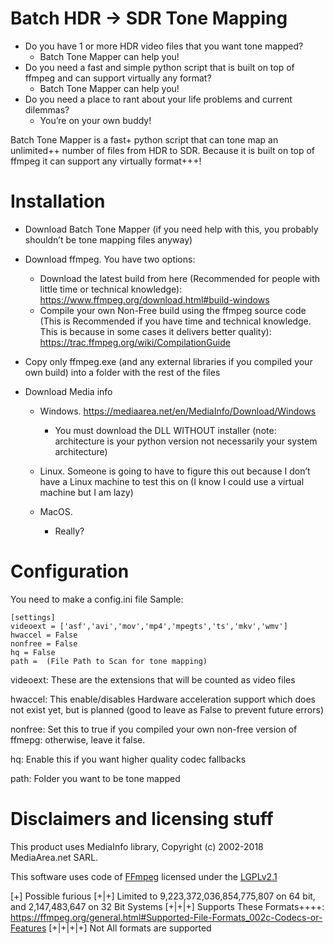 # Batch HDR -> SDR Tone Mapping

- Do you have 1 or more HDR video files that you want tone mapped?
  - Batch Tone Mapper can help you!
- Do you need a fast and simple python script that is built on top of ffmpeg and can support virtually any format?
  - Batch Tone Mapper can help you!
- Do you need a place to rant about your life problems and current dilemmas?
  - You’re on your own buddy!
  
Batch Tone Mapper is a fast+ python script that can tone map an unlimited++ number of files from HDR to SDR. Because it is built on top of ffmpeg it can support any virtually format+++!

# Installation 

- Download Batch Tone Mapper (if you need help with this, you probably shouldn’t be tone mapping files anyway)

- Download ffmpeg. You have two options:
    - Download the latest build from here (Recommended for people with little time or technical knowledge): https://www.ffmpeg.org/download.html#build-windows
    - Compile your own Non-Free build using the ffmpeg source code (This is Recommended if you have time and technical knowledge. This is because in some cases it delivers better quality): https://trac.ffmpeg.org/wiki/CompilationGuide
- Copy only ffmpeg.exe (and any external libraries if you compiled your own build) into a folder with the rest of the files

- Download Media info 
    - Windows. https://mediaarea.net/en/MediaInfo/Download/Windows
        - You must download the DLL WITHOUT installer (note: architecture is your python version not necessarily your system architecture)
        
    - Linux. Someone is going to have to figure this out because I don’t have a Linux machine to test this on (I know I could use a virtual machine but I am lazy)
    
    - MacOS.
        - Really?
# Configuration

You need to make a config.ini file
Sample:
```
[settings]
videoext = ['asf','avi','mov','mp4','mpegts','ts','mkv','wmv']
hwaccel = False
nonfree = False
hq = False
path =  (File Path to Scan for tone mapping)
```
videoext: These are the extensions that will be counted as video files

hwaccel: This enable/disables Hardware acceleration support which does not exist yet, but is planned (good to leave as False to prevent future errors)

nonfree: Set this to true if you compiled your own non-free version of ffmepg: otherwise, leave it false.

hq: Enable this if you want higher quality codec fallbacks

path: Folder you want to be tone mapped

# Disclaimers and licensing stuff

This product uses MediaInfo library, Copyright (c) 2002-2018 MediaArea.net SARL.

This software uses code of <a href=http://ffmpeg.org>FFmpeg</a> licensed under the <a href=http://www.gnu.org/licenses/old-licenses/lgpl-2.1.html>LGPLv2.1</a>

[+] Possible furious
[+|+] Limited to 9,223,372,036,854,775,807 on 64 bit, and 2,147,483,647 on 32 Bit Systems
[+|+|+] Supports These Formats++++: https://ffmpeg.org/general.html#Supported-File-Formats_002c-Codecs-or-Features
[+|+|+|+] Not All formats are supported
